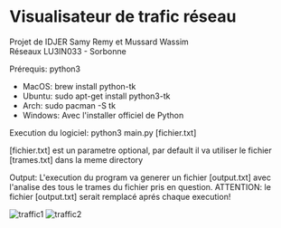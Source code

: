 # Visualisateur de trafic réseau


Projet de IDJER Samy Remy et Mussard Wassim                          
Réseaux LU3IN033 - Sorbonne                                          
                                                                     

Prérequis:
python3
- MacOS: brew install python-tk
- Ubuntu: sudo apt-get install python3-tk
- Arch: sudo pacman -S tk
- Windows: Avec l'installer officiel de Python

Execution du logiciel:
python3 main.py [fichier.txt]

[fichier.txt] est un parametre optional, par default il va utiliser le fichier
[trames.txt] dans la meme directory

Output:
L'execution du program va generer un fichier [output.txt] avec l'analise
des tous le trames du fichier pris en question.
ATTENTION: le fichier [output.txt] serait remplacé aprés chaque execution!

![traffic1](https://user-images.githubusercontent.com/82652619/212859140-d807214f-601d-4209-916f-f3517acce299.png)
![traffic2](https://user-images.githubusercontent.com/82652619/212859319-60c2d862-1981-409b-934d-7fea32772468.png)
